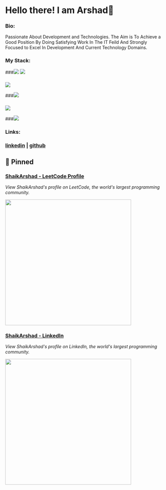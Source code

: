 
# Hello there! I am Arshad👋


### Bio:

Passionate About Development and Technologies. The Aim is To Achieve a Good Position By Doing Satisfying Work In The IT Feild And Strongly Focused to Excel In Development And Current Technology Domains.
            

### My Stack:
###<img src="https://t74hnvwwsd.execute-api.us-east-1.amazonaws.com/dev/ft/profile/streetcred/github/tag/AWS"/> <img src="https://t74hnvwwsd.execute-api.us-east-1.amazonaws.com/dev/ft/profile/streetcred/github/tag/Terraform"/>
### <img src="https://t74hnvwwsd.execute-api.us-east-1.amazonaws.com/dev/ft/profile/streetcred/github/tag/JavaScript"/>
###<img src="https://t74hnvwwsd.execute-api.us-east-1.amazonaws.com/dev/ft/profile/streetcred/github/tag/Python"/>

### <img src="https://t74hnvwwsd.execute-api.us-east-1.amazonaws.com/dev/ft/profile/streetcred/github/tag/ReactJS"/>
###<img src="https://t74hnvwwsd.execute-api.us-east-1.amazonaws.com/dev/ft/profile/streetcred/github/tag/NodeJS"/>

### 

### Links:

### <a href="https://www.linkedin.com/in/arshad200/">linkedin</a> | <a href="https://www.github.com/Arshu200">github</a> 

<!--## 👇 Few things about me


<div>

            
</div> -->




## 📌 Pinned

<div>
<div id="pinned-card">

### <a href="https://leetcode.com/ShaikArshad/" target="_blank">ShaikArshad - LeetCode Profile</a>
*View ShaikArshad's profile on LeetCode, the world's largest programming community.*

<a href="https://leetcode.com/ShaikArshad/" target="_blank">
      <img src="https://leetcode.com/static/images/LeetCode_Sharing.png" width="400px">
</a>
</div>
<div id="pinned-card">

### <a href="https://www.linkedin.com/in/arshad200/" target="_blank">ShaikArshad - LinkedIn</a>
*View ShaikArshad's profile on LinkedIn, the world's largest programming community.*

<a href="https://www.linkedin.com/in/arshad200/" target="_blank">
      <img src="https://cdn1.iconfinder.com/data/icons/logotypes/32/circle-linkedin-512.png" width="400px">
</a>
</div>
                  
</div>
                  

<br/>      

